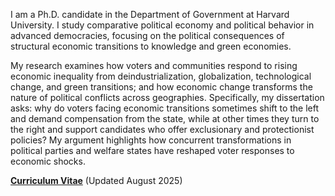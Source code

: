 I am a Ph.D. candidate in the Department of Government at Harvard University. I study comparative political economy and political behavior in advanced democracies, focusing on the political consequences of structural economic transitions to knowledge and green economies. 

My research examines how voters and communities respond to rising economic inequality from deindustrialization, globalization, technological change, and green transitions; and how economic change transforms the nature of political conflicts across geographies. Specifically, my dissertation asks: why do voters facing economic transitions sometimes shift to the left and demand compensation from the state, while at other times they turn to the right and support candidates who offer exclusionary and protectionist policies? My argument highlights how concurrent transformations in political parties and welfare states have reshaped voter responses to economic shocks.

__[Curriculum Vitae](/pdf/Kim_CV.pdf)__ (Updated August 2025)
